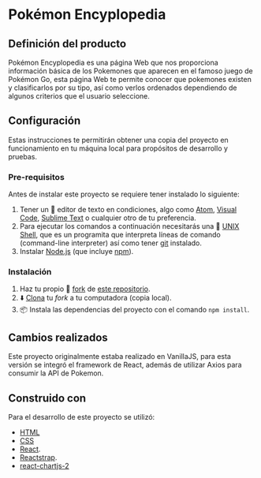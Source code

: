 # Pokémon Encyplopedia

## Definición del producto

Pokémon Encyplopedia es una página Web que nos proporciona información básica de los Pokemones que aparecen en el famoso juego de Pokémon Go, esta página Web te permite conocer que pokemones existen y clasificarlos por su tipo, así como verlos ordenados dependiendo de algunos criterios que el usuario seleccione.

## Configuración

Estas instrucciones te permitirán obtener una copia del proyecto en funcionamiento en tu máquina local para propósitos de desarrollo y pruebas.

### Pre-requisitos

Antes de instalar este proyecto se requiere tener instalado lo siguiente:

  1. Tener un :pencil: editor de texto en condiciones, algo como [Atom](https://atom.io/),
     [Visual Code](https://code.visualstudio.com/), [Sublime Text](https://www.sublimetext.com) o cualquier otro de tu preferencia.
  2. Para ejecutar los comandos a continuación necesitarás una :shell:
     [UNIX Shell](https://github.com/Laboratoria/curricula-js/tree/v2.x/topics/shell),
     que es un programita que interpreta líneas de comando (command-line
     interpreter) así como tener [git](https://github.com/Laboratoria/curricula-js/tree/v2.x/topics/scm/01-git)
     instalado.
  4. Instalar [Node.js](https://nodejs.org/) (que incluye [npm](https://docs.npmjs.com/)).

### Instalación

   1. Haz tu propio :fork_and_knife: [fork](https://help.github.com/articles/fork-a-repo/)
      de [ este repositorio](https://github.com/DianaLiz11/Pokemon-React).
   2. :arrow_down: [Clona](https://help.github.com/articles/cloning-a-repository/)
      tu _fork_ a tu computadora (copia local).
   3. 📦 Instala las dependencias del proyecto con el comando `npm
      install`.

## Cambios realizados

Este proyecto originalmente estaba realizado en VanillaJS, para esta versión se integró el framework de React, además de utilizar Axios para consumir la API de Pokemon.


## Construido con

Para el desarrollo de este proyecto se utilizó:

- [HTML](https://developer.mozilla.org/es/docs/Web/HTML)
- [CSS](https://developer.mozilla.org/es/docs/Web/CSS)
- [React](https://es.reactjs.org/).
- [Reactstrap](https://reactstrap.github.io/).
- [react-chartjs-2](https://www.npmjs.com/package/react-chartjs-2)
